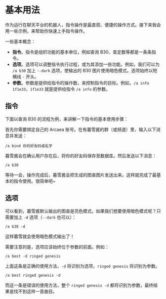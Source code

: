 # 基本用法

作为运行在聊天平台的机器人，指令操作是最直观、便捷的操作方式。接下来我会用一些示例，来帮助你快速上手指令操作。

一些基本概念：
- **指令**。指令是组织功能的基本单位，例如查询 B30、查定数等都是一条条指令。
- **选项**。选项可以调整指令执行过程，或为其添加一些功能。例如，我们可以为 `/a b30` 加上 `--dark` 选项，使输出的 B30 图片使用暗色模式。选项始终以短横线 `-` 开头。
- **参数**。参数是提供给指令的操作数，来控制指令的目标。例如，`/a info 1f1e33`，`1f1e33` 就是提供给指令 `/a info` 的参数。

## 指令

下面以查询 B30 的流程为例，来讲解一下指令的基本使用步骤：

首先你需要绑定自己的 Arcaea 账号。在有暮雪酱的群（或频道）里，输入以下消息并发送：

```
/a bind 你的好友码或名字
```

暮雪酱会在确认用户存在后，将你的好友码保存至数据库。然后发送以下消息：

```
/a b30
```

等待一会，操作完成后，暮雪酱会把生成的图查图片发送出来。这样就完成了最基本的指令使用。很简单吧~

## 选项

可以看到，暮雪酱默认输出的图查是亮色模式。如果我们想要使用暗色模式呢？只需要加上 `-d` 选项（`--dark` 也可以）：

```
/a b30 -d
```

这样暮雪就会使用暗色模式输出了！

需要注意的是，选项应该始终位于参数的前面。例如：

```
/a best -d ringed genesis
```
上面这条是正确的使用方法，`-d` 将识别为选项，`ringed genesis` 将识别为参数。

```
/a best ringed genesis -d
```
而这一条是错误的使用方法，整个 `ringed genesis -d` 都将识别为参数，最终结果是找不到这样一首曲目。
